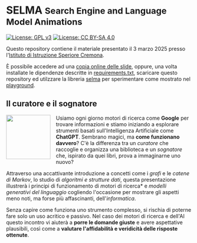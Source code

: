 # SELMA <small>Search Engine and Language Model Animations</small>

[![License: GPL v3](https://img.shields.io/badge/License-GPL%20v3-blue.svg)](http://www.gnu.org/licenses/gpl-3.0)
[![License: CC BY-SA 4.0](https://img.shields.io/badge/License-CC%20BY--SA%204.0-blue.svg)](http://creativecommons.org/licenses/by-sa/4.0/)

Questo repository contiene il materiale presentato il 3 marzo 2025 presso
l'[Istituto di Istruzione Speriore Cremona](https://www.iiscremona.edu.it/).

È possibile accedere ad una [copia online delle slide](https://mapio.github.io/selma/), 
oppure, una volta installate le dipendenze descritte in [requirements.txt](/requirements.txt), 
scaricare questo repository ed utilzzare la libreria [selma](/selma/) per sperimentare 
come mostrato nel [playground](/Playground.ipynb).

## Il curatore e il sognatore 

<p align="left">
  <img src="./slides/media/ces.webp" align="left" width="120" style="margin: 0 15px 15px 0;">
</p>

Usiamo ogni giorno motori di ricerca come **Google** per trovare informazioni e
stiamo iniziando a esplorare strumenti basati sull'Intelligenza Artificiale come
**ChatGPT**. Sembrano magici, ma **come funzionano davvero**? C'è la differenza
tra un *curatore* che raccoglie e organizza una biblioteca e un *sognatore* che,
ispirato da quei libri, prova a immaginarne uno nuovo?

Attraverso una accattivante introduzione a concetti come i *grafi* e le *catene
di Markov*, lo studio di *algoritmi e strutture dati*, questa presentazione
illustrerà i principi di funzionamento di *m*otori di ricerca* e *modelli
generativi del linguaggio* cogliendo l'occasione per mostrare gli aspetti meno
noti, ma forse più affascinanti, dell'*informatica*.

Senza capire come funziona uno strumento complesso, si rischia di poterne fare
solo un uso acritico e passivo. Nel caso dei motori di ricerca e dell'AI questo
incontro vi aiuterà a **porre le domande giuste** e avere aspettative
plausibili, così come a **valutare l'affidabilità e veridicità delle risposte
ottenute**.